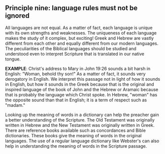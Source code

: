## Principle nine: language rules must not be ignored

All languages are not equal. As a matter of fact, each language is unique with its own strengths and weaknesses. The uniqueness of each language makes the study of it complex, but exciting! Greek and Hebrew are vastly different from each other and equally different from our modern languages. The peculiarities of the Biblical languages should be studied and understood even to interpret Scripture that is translated in our native tongue.

**EXAMPLE**: Christ's address to Mary in John 19:26 sounds a bit harsh in English: "Woman, behold thy son!" As a matter of fact, it sounds very derogatory in English. We interpret this passage not in light of how it sounds in English, but how it sounds in the Greek because that is the original and inspired language of the book of John and the Hebrew or Aramaic because that is probably the language which Christ spoke. In Hebrew, "woman" has the opposite sound than that in English; it is a term of respect such as "madam."

Looking up the meaning of words in a dictionary can help the preacher gain a better understanding of the Scripture. The Old Testament was originally written in Hebrew and the New Testament was originally written in Greek. There are reference books available such as concordances and Bible dictionaries. These books give the meaning of words in the original languages. The use of a regular language dictionary like Webster's can also help in understanding the meaning of words in the Scripture passage.
